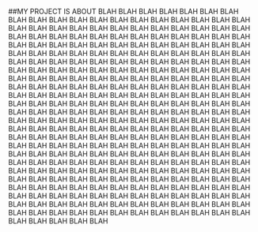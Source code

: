 ##MY PROJECT IS ABOUT BLAH BLAH BLAH BLAH BLAH BLAH BLAH BLAH BLAH BLAH BLAH BLAH BLAH BLAH BLAH BLAH BLAH BLAH BLAH BLAH 
BLAH BLAH BLAH BLAH BLAH BLAH BLAH BLAH BLAH BLAH BLAH BLAH BLAH BLAH BLAH BLAH BLAH BLAH BLAH BLAH 
BLAH BLAH BLAH BLAH BLAH BLAH BLAH BLAH BLAH BLAH BLAH BLAH BLAH BLAH BLAH BLAH BLAH BLAH BLAH BLAH 
BLAH BLAH BLAH BLAH BLAH BLAH BLAH BLAH BLAH BLAH BLAH BLAH BLAH BLAH BLAH BLAH BLAH BLAH BLAH BLAH 
BLAH BLAH BLAH BLAH BLAH BLAH BLAH BLAH BLAH BLAH BLAH BLAH BLAH BLAH BLAH BLAH BLAH BLAH BLAH BLAH 
BLAH BLAH BLAH BLAH BLAH BLAH BLAH BLAH BLAH BLAH BLAH BLAH BLAH BLAH BLAH BLAH BLAH BLAH BLAH BLAH 
BLAH BLAH BLAH BLAH BLAH BLAH BLAH BLAH BLAH BLAH BLAH BLAH BLAH BLAH BLAH BLAH BLAH BLAH BLAH BLAH 
BLAH BLAH BLAH BLAH BLAH BLAH BLAH BLAH BLAH BLAH BLAH BLAH BLAH BLAH BLAH BLAH BLAH BLAH BLAH BLAH 
BLAH BLAH BLAH BLAH BLAH BLAH BLAH BLAH BLAH BLAH BLAH BLAH BLAH BLAH BLAH BLAH BLAH BLAH BLAH BLAH 
BLAH BLAH BLAH BLAH BLAH BLAH BLAH BLAH BLAH BLAH BLAH BLAH BLAH BLAH BLAH BLAH BLAH BLAH BLAH BLAH 
BLAH BLAH BLAH BLAH BLAH BLAH BLAH BLAH BLAH BLAH BLAH BLAH BLAH BLAH BLAH BLAH BLAH BLAH BLAH BLAH 
BLAH BLAH BLAH BLAH BLAH BLAH BLAH BLAH BLAH BLAH BLAH BLAH BLAH BLAH BLAH BLAH BLAH BLAH BLAH BLAH 
BLAH BLAH BLAH BLAH BLAH BLAH BLAH BLAH BLAH BLAH BLAH BLAH BLAH BLAH BLAH BLAH BLAH BLAH BLAH BLAH 
BLAH BLAH BLAH BLAH BLAH BLAH BLAH BLAH BLAH BLAH BLAH BLAH BLAH BLAH BLAH BLAH BLAH BLAH BLAH BLAH 
BLAH BLAH BLAH BLAH BLAH BLAH BLAH BLAH BLAH BLAH BLAH BLAH BLAH BLAH BLAH BLAH BLAH BLAH BLAH BLAH 
